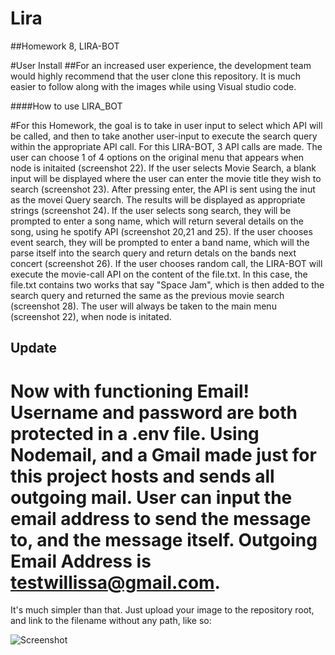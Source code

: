 # Lira
##Homework 8, LIRA-BOT




#User Install
##For an increased user experience, the development team would highly recommend that the user clone this repository. It is much easier to follow along with the images while using Visual studio code.


####How to use LIRA_BOT

#For this Homework, the goal is to take in user input to select which API will be called, and then to take another user-input to execute the search query within the appropriate API call. For this LIRA-BOT, 3 API calls are made. The user can choose 1 of 4 options on the original menu that appears when node is initaited (screenshot 22). If the user selects Movie Search, a blank input will be displayed where the user can enter the movie title they wish to search (screenshot 23). After pressing enter, the API is sent using the inut as the movei Query search. The results will be displayed as appropriate strings (screenshot 24). If the user selects song search, they will be prompted to enter a song name, which will return several details on the song, using he spotify API (screenshot 20,21 and 25). If the user chooses event search, they will be prompted to enter a band name, which will the parse itself into the search query and return detals on the bands next concert (screenshot 26). If the user chooses random call, the LIRA-BOT will execute the movie-call API on the content of the file.txt. In this case, the file.txt contains two works that say "Space Jam", which is then added to the search query and returned the same as the previous movie search (screenshot 28). The user will always be taken to the main menu (screenshot 22), when node is initated.


## Update 
# Now with functioning Email! Username and password are both protected in a .env file. Using Nodemail, and a Gmail made just for this project hosts and sends all outgoing mail. User can input the email address to send the message to, and the message itself. Outgoing Email Address is testwillissa@gmail.com.




It's much simpler than that.
Just upload your image to the repository root, and link to the filename without any path, like so:

![Screenshot]("images/screenshot(20).png")







